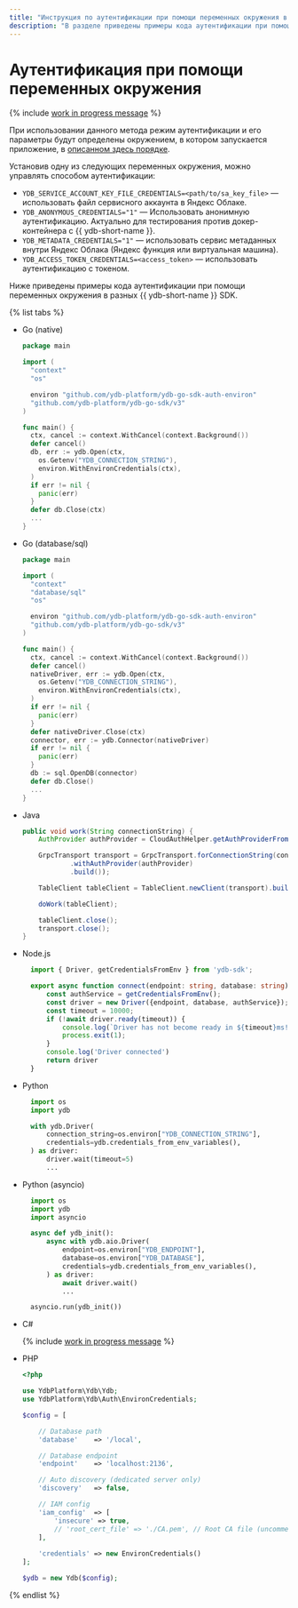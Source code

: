 ```yaml
---
title: "Инструкция по аутентификации при помощи переменных окружения в {{ ydb-short-name }}"
description: "В разделе приведены примеры кода аутентификации при помощи переменных окружения в разных {{ ydb-short-name }} SDK."
---
```


# Аутентификация при помощи переменных окружения

{% include [work in progress message](_includes/addition.md) %}

При использовании данного метода режим аутентификации и его параметры будут определены окружением, в котором запускается приложение, в [описанном здесь порядке](../../reference/ydb-sdk/auth.md#env).

Установив одну из следующих переменных окружения, можно управлять способом аутентификации:

* `YDB_SERVICE_ACCOUNT_KEY_FILE_CREDENTIALS=<path/to/sa_key_file>` — использовать файл сервисного аккаунта в Яндекс Облаке.
* `YDB_ANONYMOUS_CREDENTIALS="1"` — Использовать анонимную аутентификацию. Актуально для тестирования против докер-контейнера с {{ ydb-short-name }}.
* `YDB_METADATA_CREDENTIALS="1"` — использовать сервис метаданных внутри Яндекс Облака (Яндекс функция или виртуальная машина).
* `YDB_ACCESS_TOKEN_CREDENTIALS=<access_token>` — использовать аутентификацию с токеном.

Ниже приведены примеры кода аутентификации при помощи переменных окружения в разных {{ ydb-short-name }} SDK.

{% list tabs %}

- Go (native)

  ```go
  package main

  import (
    "context"
    "os"

    environ "github.com/ydb-platform/ydb-go-sdk-auth-environ"
    "github.com/ydb-platform/ydb-go-sdk/v3"
  )

  func main() {
    ctx, cancel := context.WithCancel(context.Background())
    defer cancel()
    db, err := ydb.Open(ctx,
      os.Getenv("YDB_CONNECTION_STRING"),
      environ.WithEnvironCredentials(ctx),
    )
    if err != nil {
      panic(err)
    }
    defer db.Close(ctx)
    ...
  }
  ```

- Go (database/sql)

  ```go
  package main

  import (
    "context"
    "database/sql"
    "os"

    environ "github.com/ydb-platform/ydb-go-sdk-auth-environ"
    "github.com/ydb-platform/ydb-go-sdk/v3"
  )

  func main() {
    ctx, cancel := context.WithCancel(context.Background())
    defer cancel()
    nativeDriver, err := ydb.Open(ctx,
      os.Getenv("YDB_CONNECTION_STRING"),
      environ.WithEnvironCredentials(ctx),
    )
    if err != nil {
      panic(err)
    }
    defer nativeDriver.Close(ctx)
    connector, err := ydb.Connector(nativeDriver)
    if err != nil {
      panic(err)
    }
    db := sql.OpenDB(connector)
    defer db.Close()
    ...
  }
  ```

- Java

  ```java
  public void work(String connectionString) {
      AuthProvider authProvider = CloudAuthHelper.getAuthProviderFromEnviron();

      GrpcTransport transport = GrpcTransport.forConnectionString(connectionString)
              .withAuthProvider(authProvider)
              .build());

      TableClient tableClient = TableClient.newClient(transport).build();

      doWork(tableClient);

      tableClient.close();
      transport.close();
  }
  ```

- Node.js

  ```typescript
    import { Driver, getCredentialsFromEnv } from 'ydb-sdk';

    export async function connect(endpoint: string, database: string) {
        const authService = getCredentialsFromEnv();
        const driver = new Driver({endpoint, database, authService});
        const timeout = 10000;
        if (!await driver.ready(timeout)) {
            console.log(`Driver has not become ready in ${timeout}ms!`);
            process.exit(1);
        }
        console.log('Driver connected')
        return driver
    }
  ```


- Python

  ```python
    import os
    import ydb

    with ydb.Driver(
        connection_string=os.environ["YDB_CONNECTION_STRING"],
        credentials=ydb.credentials_from_env_variables(),
    ) as driver:
        driver.wait(timeout=5)
        ...
  ```

- Python (asyncio)

  ```python
    import os
    import ydb
    import asyncio

    async def ydb_init():
        async with ydb.aio.Driver(
            endpoint=os.environ["YDB_ENDPOINT"],
            database=os.environ["YDB_DATABASE"],
            credentials=ydb.credentials_from_env_variables(),
        ) as driver:
            await driver.wait()
            ...

    asyncio.run(ydb_init())
  ```

- C#

  {% include [work in progress message](_includes/addition.md) %}

- PHP

  ```php
  <?php

  use YdbPlatform\Ydb\Ydb;
  use YdbPlatform\Ydb\Auth\EnvironCredentials;

  $config = [

      // Database path
      'database'    => '/local',

      // Database endpoint
      'endpoint'    => 'localhost:2136',

      // Auto discovery (dedicated server only)
      'discovery'   => false,

      // IAM config
      'iam_config'  => [
          'insecure' => true,
          // 'root_cert_file' => './CA.pem', // Root CA file (uncomment for dedicated server)
      ],
      
      'credentials' => new EnvironCredentials()
  ];

  $ydb = new Ydb($config);
  ```

{% endlist %}

